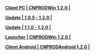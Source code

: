 **[Client PC | CNPRODWin 1.2.0 |  ](https://bhrpg-prod.oss-accelerate.aliyuncs.com/client/cn/20230709224719_3CcrEpEKT9iaObJh/StarRail_1.2.0.zip)**

**[Update | 1.0.5 - 1.2.0 | ](https://bhrpg-prod.oss-accelerate.aliyuncs.com/client/hkrpg_cn/33/game_1.0.5_1.2.0_hdiff_7qUejt4fMExIlrQp.zip)**

**[Update | 1.1.0 - 1.2.0 | ](https://bhrpg-prod.oss-accelerate.aliyuncs.com/client/hkrpg_cn/33/game_1.1.0_1.2.0_hdiff_HfBvygO7Z9aNPUmR.zip)**

**[Launcher | CNPRODWin 1.2.0 |  ](https://bhrpg-prod.oss-accelerate.aliyuncs.com/client/cn/20230704200447_tSgyx751iAC1a5GZ/StarRail_setup_gw_20230717.exe)**

**[Client Android | CNPRODAndroid 1.2.0 |  ]()**
